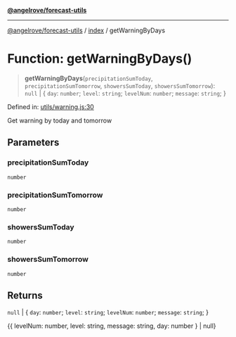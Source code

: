 [**@angelrove/forecast-utils**](../../README.md)

***

[@angelrove/forecast-utils](../../README.md) / [index](../README.md) / getWarningByDays

# Function: getWarningByDays()

> **getWarningByDays**(`precipitationSumToday`, `precipitationSumTomorrow`, `showersSumToday`, `showersSumTomorrow`): `null` \| \{ `day`: `number`; `level`: `string`; `levelNum`: `number`; `message`: `string`; \}

Defined in: [utils/warning.js:30](https://github.com/angelrove/forecast-utils/blob/83a8f801e2d1ac86a424edae3898b39209a4d5b5/src/utils/warning.js#L30)

Get warning by today and tomorrow

## Parameters

### precipitationSumToday

`number`

### precipitationSumTomorrow

`number`

### showersSumToday

`number`

### showersSumTomorrow

`number`

## Returns

`null` \| \{ `day`: `number`; `level`: `string`; `levelNum`: `number`; `message`: `string`; \}

{{ levelNum: number, level: string, message: string, day: number } | null}

